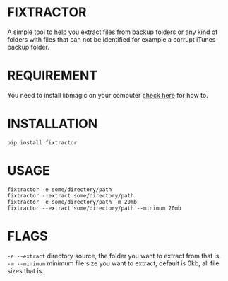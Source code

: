 # FIXTRACTOR
A simple tool to help you extract files from backup folders or any kind of folders with files that can not be identified for example a corrupt iTunes backup folder.

# REQUIREMENT
You need to install libmagic on your computer [check here](https://github.com/ahupp/python-magic#installation) for how to.

# INSTALLATION
`pip install fixtractor`

# USAGE
`fixtractor -e some/directory/path`<br />
`fixtractor --extract some/directory/path`<br />
`fixtractor -e some/directory/path -m 20mb`<br />
`fixtractor --extract some/directory/path --minimum 20mb`


# FLAGS
`-e --extract` directory source, the folder you want to extract from that is.<br />
`-m --minimum` minimum file size you want to extract, default is 0kb, all file sizes that is.


